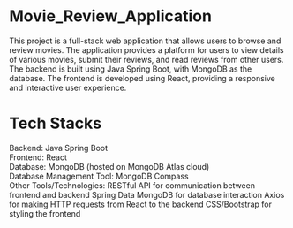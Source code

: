 # Movie_Review_Application
This project is a full-stack web application that allows users to browse and review movies. The application provides a platform for users to view details of various movies, submit their reviews, and read reviews from other users. The backend is built using Java Spring Boot, with MongoDB as the database. The frontend is developed using React, providing a responsive and interactive user experience.
# Tech Stacks
Backend: Java Spring Boot \
Frontend: React\
Database: MongoDB (hosted on MongoDB Atlas cloud)\
Database Management Tool: MongoDB Compass\
Other Tools/Technologies:
RESTful API for communication between frontend and backend
Spring Data MongoDB for database interaction
Axios for making HTTP requests from React to the backend
CSS/Bootstrap for styling the frontend

